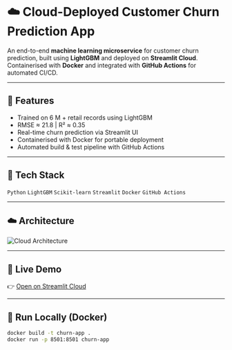 # ☁️ Cloud-Deployed Customer Churn Prediction App

An end-to-end **machine learning microservice** for customer churn prediction, built using **LightGBM** and deployed on **Streamlit Cloud**.  
Containerised with **Docker** and integrated with **GitHub Actions** for automated CI/CD.

---

## 🚀 Features
- Trained on 6 M + retail records using LightGBM
- RMSE ≈ 21.8  |  R² ≈ 0.35
- Real-time churn prediction via Streamlit UI
- Containerised with Docker for portable deployment
- Automated build & test pipeline with GitHub Actions

---

## 🧱 Tech Stack
`Python`  `LightGBM`  `Scikit-learn`  `Streamlit`  `Docker`  `GitHub Actions`

---

## ☁️ Architecture
![Cloud Architecture](architecture.png)

---

## 🔗 Live Demo
👉 [Open on Streamlit Cloud](https://YOUR-APP-LINK.streamlit.app)

---

## 🧰 Run Locally (Docker)
```bash
docker build -t churn-app .
docker run -p 8501:8501 churn-app
